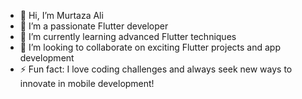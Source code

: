 - 👋 Hi, I’m Murtaza Ali
- 👀 I’m a passionate Flutter developer
- 🌱 I’m currently learning advanced Flutter techniques
- 💞️ I’m looking to collaborate on exciting Flutter projects and app development
- ⚡ Fun fact: I love coding challenges and always seek new ways to innovate in mobile development!

<!---
Murtazaalimeo/Murtazaalimeo is a ✨ special ✨ repository because its `README.md` (this file) appears on your GitHub profile.
You can click the Preview link to take a look at your changes.
--->
